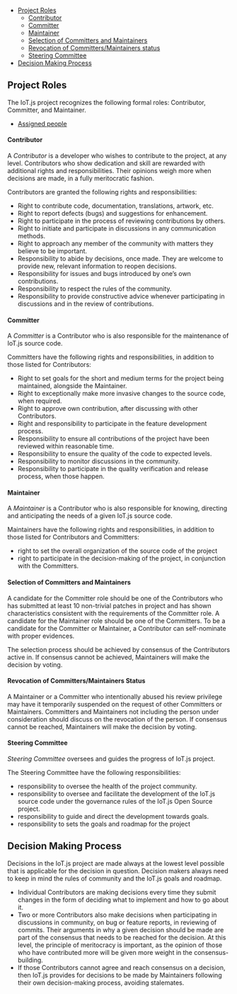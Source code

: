 * [Project Roles](#project-roles)
  - [Contributor](#contributor)
  - [Committer](#committer)
  - [Maintainer](#maintainer)
  - [Selection of Committers and Maintainers](#selection-of-committers-and-maintainers)
  - [Revocation of Committers/Maintainers status](#revocation-of-committersmaintainers-status)
  - [Steering Committee](#steering-committee)
* [Decision Making Process](#decision-making-process)

## Project Roles

The IoT.js project recognizes the following formal roles: Contributor, Committer, and Maintainer.

* [Assigned people](assigned_people)

#### Contributor
A _Contributor_ is a developer who wishes to contribute to the project, at any level. Contributors who show dedication and skill are rewarded with additional rights and responsibilities. Their opinions weigh more when decisions are made, in a fully meritocratic fashion.

Contributors are granted the following rights and responsibilities:
* Right to contribute code, documentation, translations, artwork, etc.
* Right to report defects (bugs) and suggestions for enhancement.
* Right to participate in the process of reviewing contributions by others.
* Right to initiate and participate in discussions in any communication methods.
* Right to approach any member of the community with matters they believe to be important.
* Responsibility to abide by decisions, once made. They are welcome to provide new, relevant information to reopen decisions.
* Responsibility for issues and bugs introduced by one’s own contributions.
* Responsibility to respect the rules of the community.
* Responsibility to provide constructive advice whenever participating in discussions and in the review of contributions.

#### Committer
A _Committer_ is a Contributor who is also responsible for the maintenance of IoT.js source code. 

Committers have the following rights and responsibilities, in addition to those listed for Contributors:
* Right to set goals for the short and medium terms for the project being maintained, alongside the Maintainer.
* Right to exceptionally make more invasive changes to the source code, when required.
* Right to approve own contribution, after discussing with other Contributors.
* Right and responsibility to participate in the feature development process.
* Responsibility to ensure all contributions of the project have been reviewed within reasonable time.
* Responsibility to ensure the quality of the code to expected levels.
* Responsibility to monitor discussions in the community.
* Responsibility to participate in the quality verification and release process, when those happen.

#### Maintainer
A _Maintainer_ is a Contributor who is also responsible for knowing, directing and anticipating the needs of a given IoT.js source code. 

Maintainers have the following rights and responsibilities, in addition to those listed for Contributors and Committers:
* right to set the overall organization of the source code of the project
* right to participate in the decision-making of the project, in conjunction with the Committers.

#### Selection of Committers and Maintainers

A candidate for the Committer role should be one of the Contributors who has submitted at least 10 non-trivial patches in project and has shown characteristics consistent with the requirements of the Committer role. 
A candidate for the Maintainer role should be one of the Committers. 
To be a candidate for the Committer or Maintainer, a Contributor can self-nominate with proper evidences.

The selection process should be achieved by consensus of the Contributors active in. If consensus cannot be achieved, Maintainers will make the decision by voting.

#### Revocation of Committers/Maintainers Status

A Maintainer or a Committer who intentionally abused his review privilege may have it temporarily suspended on the request of other Committers or Maintainers. Committers and Maintainers not including the person under consideration should discuss on the revocation of the person. If consensus cannot be reached, Maintainers will make the decision by voting.

#### Steering Committee

_Steering Committee_ oversees and guides the progress of IoT.js project.

The Steering Committee have the following responsibilities:

* responsibility to oversee the health of the project community.
* responsibility to oversee and facilitate the development of the IoT.js source code under the governance rules of the IoT.js Open Source project.
* responsibility to guide and direct the development towards goals.
* responsibility to sets the goals and roadmap for the project

## Decision Making Process

Decisions in the IoT.js project are made always at the lowest level possible that is applicable for the decision in question. Decision makers always need to keep in mind the rules of community and the IoT.js goals and roadmap.

* Individual Contributors are making decisions every time they submit changes in the form of deciding what to implement and how to go about it.
* Two or more Contributors also make decisions when participating in discussions in community, on bug or feature reports, in reviewing of commits. Their arguments in why a given decision should be made are part of the consensus that needs to be reached for the decision. At this level, the principle of meritocracy is important, as the opinion of those who have contributed more will be given more weight in the consensus-building.
* If those Contributors cannot agree and reach consensus on a decision, then IoT.js provides for decisions to be made by Maintainers following their own decision-making process, avoiding stalemates.